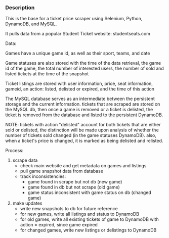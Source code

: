 <h3>Description</h3>
This is the base for a ticket price scraper using Selenium, Python, DynamoDB, and MySQL.

It pulls data from a popular Student Ticket website: studentseats.com

Data:

Games have a unique game id, as well as their sport, teams, and date

Game statuses are also stored with the time of the data retrieval, the game id of the game, the total number of interested users, the number of sold and listed tickets at the time of the snapshot

Ticket listings are stored with user information, price, seat information, gameid, an action: listed, delisted or expired, and the time of this action

The MySQL database serves as an intermediate between the persistent storage and the current information. tickets that are scraped are stored on the MySQL db, then once a game is removed or a ticket is delisted, the ticket is removed from the database and listed to the persistent DynamoDB.

NOTE: tickets with action "delisted" account for both tickets that are either sold or delisted, the distinction will be made upon analysis of whether the number of tickets sold changed (in the game statuses DynamoDB). also, when a ticket's price is changed, it is marked as being delisted and relisted.

Process:
1. scrape data
   * check main website and get metadata on games and listings
   * pull game snapshot data from database
   * track inconsistencies:
     * game found in scrape but not db (new game)
     * game found in db but not scrape (old game)
     * game status inconsistent with game status on db (changed game)
2. make updates
   * write new snapshots to db for future reference
   * for new games, write all listings and status to DynamoDB
   * for old games, write all existing tickets of game to DynamoDB with action = expired, since game expired
   * for changed games, write new listings or delistings to DynamoDB
